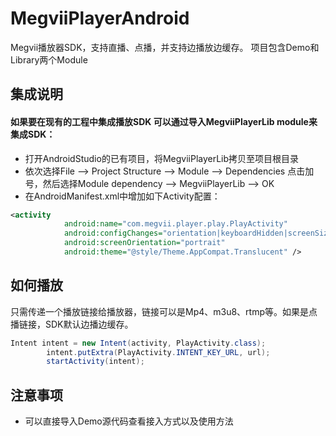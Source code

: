 # MegviiPlayerAndroid
Megvii播放器SDK，支持直播、点播，并支持边播放边缓存。
项目包含Demo和Library两个Module

## 集成说明

#### 如果要在现有的工程中集成播放SDK 可以通过导入MegviiPlayerLib module来集成SDK：
* 打开AndroidStudio的已有项目，将MegviiPlayerLib拷贝至项目根目录
* 依次选择File --> Project Structure --> Module --> Dependencies 点击加号，然后选择Module dependency --> MegviiPlayerLib --> OK
* 在AndroidManifest.xml中增加如下Activity配置：

```xml
<activity
            android:name="com.megvii.player.play.PlayActivity"
            android:configChanges="orientation|keyboardHidden|screenSize"
            android:screenOrientation="portrait"
            android:theme="@style/Theme.AppCompat.Translucent" />
```

## 如何播放
只需传递一个播放链接给播放器，链接可以是Mp4、m3u8、rtmp等。如果是点播链接，SDK默认边播边缓存。
```java
Intent intent = new Intent(activity, PlayActivity.class);
        intent.putExtra(PlayActivity.INTENT_KEY_URL, url);
        startActivity(intent);
```

## 注意事项

* 可以直接导入Demo源代码查看接入方式以及使用方法
